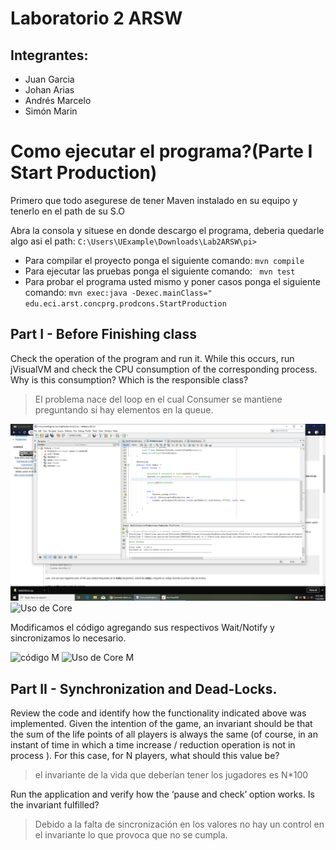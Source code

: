 # Laboratorio 2 ARSW
## Integrantes:

- Juan Garcia
- Johan Arias
- Andrés Marcelo
- Simón Marin

# Como ejecutar el programa?(Parte I Start Production)
Primero que todo asegurese de tener Maven instalado en su equipo y tenerlo en el path de su S.O

Abra la consola y situese en donde descargo el programa, deberia quedarle algo asi el path: ``C:\Users\UExample\Downloads\Lab2ARSW\pi>``

- Para compilar el proyecto ponga el siguiente comando: ``mvn compile``
- Para ejecutar las pruebas ponga el siguiente comando: `` mvn test``
- Para probar el programa usted mismo y poner casos ponga el siguiente comando:
``mvn exec:java -Dexec.mainClass=" edu.eci.arst.concprg.prodcons.StartProduction``


## Part I - Before Finishing class
Check the operation of the program and run it. While this occurs, run jVisualVM and check the CPU consumption of the corresponding process. Why is this consumption? Which is the responsible class? 
> El problema nace del loop en el cual Consumer se mantiene preguntando si hay elementos en la queue.

![código](https://github.com/IJuanchoG/ARSW_LAB2/blob/master/images/sinModificar.png)
![Uso de Core](https://github.com/IJuanchoG/ARSW_LAB2/tree/master/images/sinModificar2.png)

Modificamos el código agregando sus respectivos Wait/Notify y sincronizamos lo necesario.

![código M](https://github.com/IJuanchoG/ARSW_LAB2/tree/master/images/Modificado.png)
![Uso de Core M](https://github.com/IJuanchoG/ARSW_LAB2/tree/master/images/Modificado2.png)

## Part II - Synchronization and Dead-Locks.

Review the code and identify how the functionality indicated above was implemented. Given the intention of the game, an invariant should be that the sum of the life points of all players is always the same (of course, in an instant of time in which a time increase / reduction operation is not in process ). For this case, for N players, what should this value be?
> el invariante de la vida que deberían tener los jugadores es N*100

Run the application and verify how the ‘pause and check’ option works. Is the invariant fulfilled?
> Debido a la falta de sincronización en los valores no hay un control en el invariante lo que provoca que no se cumpla.

